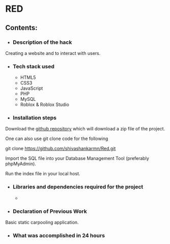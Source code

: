 # RED

## Contents:

* ### Description of the hack

Creating a website and to interact with users. 

* ### Tech stack used
  - HTML5
  - CSS3
  - JavaScript
  - PHP
  - MySQL
  - Roblox & Roblox Studio
    

* ### Installation steps

Download the [github repository](https://github.com/shivashankarmn/Red/archive/refs/heads/main.zip) which will download a zip file of the project. 

One can also use git clone code for the following


git clone https://github.com/shivashankarmn/Red.git


Import the SQL file into your Database Management Tool (preferably phpMyAdmin).

Run the index file in your local host.

* ### Libraries and dependencies required for the project

  - 


* ### Declaration of Previous Work

Basic static carpooling application.

* ### What was accomplished in 24 hours

  
